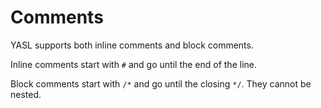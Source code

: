 # Comments

YASL supports both inline comments and block comments.

Inline comments start with `#` and go until the end of the line. 

Block comments start with `/*` and go until the closing `*/`. 
They cannot be nested.
